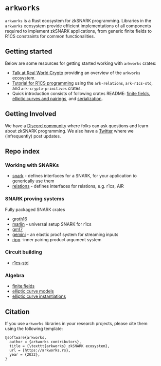 # `arkworks`

`arkworks` is a Rust ecosystem for zkSNARK programming. Libraries in the `arkworks` ecosystem provide efficient implementations of all components required to implement zkSNARK applications, from generic finite fields to R1CS constraints for common functionalities.

## Getting started

Below are some resources for getting started working with `arkworks` crates:

* [Talk at Real World Crypto](https://youtu.be/Bz2KN_h3VKM?t=90) providing an overview of the `arkworks` ecosystem.
* [Tutorial for R1CS programming](https://github.com/arkworks-rs/r1cs-tutorial/) using the `ark-relations`, `ark-r1cs-std`, and `ark-crypto-primitives` crates.
* Quick introduction consists of following crates README: [finite fields](https://github.com/arkworks-rs/algebra/blob/master/ff/README.md), [elliptic curves and pairings](https://github.com/arkworks-rs/algebra/blob/master/ec/README.md), and [serialization](https://github.com/arkworks-rs/algebra/blob/master/serialize/README.md).

## Getting Involved

We have a [Discord community](https://discord.gg/D9GjcxPt4R) where folks can ask questions and learn about zkSNARK programming. We also have a [Twitter](https://www.twitter.com/arkworks_rs) where we (infrequently) post updates.

## Repo index

### Working with SNARKs

* [snark](https://github.com/arkworks-rs/snark/tree/master/snark) - defines interfaces for a SNARK, for your application to generically use them
* [relations](https://github.com/arkworks-rs/snark/tree/master/relations) - defines interfaces for relations, e.g. r1cs, AIR

### SNARK proving systems

Fully packaged SNARK crates
* [groth16](https://github.com/arkworks-rs/groth16)
* [marlin](https://github.com/arkworks-rs/marlin) - universal setup SNARK for r1cs
* [gm17](https://github.com/arkworks-rs/gm17)
* [gemini](https://github.com/arkworks-rs/gemini) - an elastic proof system for streaming inputs
* [ripp](https://github.com/arkworks-rs/ripp) -inner pairing product argument system

### Circuit building

* [r1cs-std](https://github.com/arkworks-rs/r1cs-std) 

### Algebra

* [finite fields](https://github.com/arkworks-rs/algebra/tree/master/ff) 
* [elliptic curve models](https://github.com/arkworks-rs/algebra/tree/master/ec) 
* [elliptic curve instantiations](https://github.com/arkworks-rs/curves) 

## Citation

If you use `arkworks` libraries in your research projects, please cite them using the following template:

```
@software{arkworks,
  author = {arkworks contributors},
  title = {\texttt{arkworks} zkSNARK ecosystem},
  url = {https://arkworks.rs},
  year = {2022},
}
```
